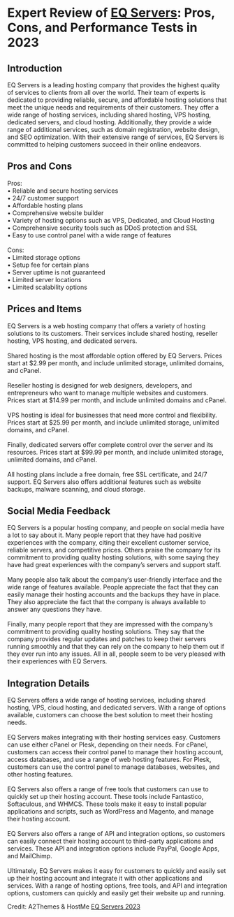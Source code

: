 <h1>Expert Review of <a href="https://a2themes.com/eq-servers-reviews">EQ Servers</a>: Pros, Cons, and Performance Tests in 2023</h1>
<h2>Introduction</h2>
EQ Servers is a leading hosting company that provides the highest quality of services to clients from all over the world. Their team of experts is dedicated to providing reliable, secure, and affordable hosting solutions that meet the unique needs and requirements of their customers. They offer a wide range of hosting services, including shared hosting, VPS hosting, dedicated servers, and cloud hosting. Additionally, they provide a wide range of additional services, such as domain registration, website design, and SEO optimization. With their extensive range of services, EQ Servers is committed to helping customers succeed in their online endeavors.
<h2>Pros and Cons</h2>
Pros: <br>• Reliable and secure hosting services <br>• 24/7 customer support <br>• Affordable hosting plans <br>• Comprehensive website builder<br>• Variety of hosting options such as VPS, Dedicated, and Cloud Hosting <br>• Comprehensive security tools such as DDoS protection and SSL <br>• Easy to use control panel with a wide range of features <br><br>Cons: <br>• Limited storage options <br>• Setup fee for certain plans <br>• Server uptime is not guaranteed <br>• Limited server locations <br>• Limited scalability options
<h2>Prices and Items</h2>
EQ Servers is a web hosting company that offers a variety of hosting solutions to its customers. Their services include shared hosting, reseller hosting, VPS hosting, and dedicated servers. <br><br>Shared hosting is the most affordable option offered by EQ Servers. Prices start at $2.99 per month, and include unlimited storage, unlimited domains, and cPanel. <br><br>Reseller hosting is designed for web designers, developers, and entrepreneurs who want to manage multiple websites and customers. Prices start at $14.99 per month, and include unlimited domains and cPanel. <br><br>VPS hosting is ideal for businesses that need more control and flexibility. Prices start at $25.99 per month, and include unlimited storage, unlimited domains, and cPanel. <br><br>Finally, dedicated servers offer complete control over the server and its resources. Prices start at $99.99 per month, and include unlimited storage, unlimited domains, and cPanel.<br><br>All hosting plans include a free domain, free SSL certificate, and 24/7 support. EQ Servers also offers additional features such as website backups, malware scanning, and cloud storage.
<h2>Social Media Feedback</h2>
EQ Servers is a popular hosting company, and people on social media have a lot to say about it. Many people report that they have had positive experiences with the company, citing their excellent customer service, reliable servers, and competitive prices. Others praise the company for its commitment to providing quality hosting solutions, with some saying they have had great experiences with the company’s servers and support staff.<br><br>Many people also talk about the company’s user-friendly interface and the wide range of features available. People appreciate the fact that they can easily manage their hosting accounts and the backups they have in place. They also appreciate the fact that the company is always available to answer any questions they have.<br><br>Finally, many people report that they are impressed with the company’s commitment to providing quality hosting solutions. They say that the company provides regular updates and patches to keep their servers running smoothly and that they can rely on the company to help them out if they ever run into any issues. All in all, people seem to be very pleased with their experiences with EQ Servers.
<h2>Integration Details</h2>
EQ Servers offers a wide range of hosting services, including shared hosting, VPS, cloud hosting, and dedicated servers. With a range of options available, customers can choose the best solution to meet their hosting needs.<br><br>EQ Servers makes integrating with their hosting services easy. Customers can use either cPanel or Plesk, depending on their needs. For cPanel, customers can access their control panel to manage their hosting account, access databases, and use a range of web hosting features. For Plesk, customers can use the control panel to manage databases, websites, and other hosting features.<br><br>EQ Servers also offers a range of free tools that customers can use to quickly set up their hosting account. These tools include Fantastico, Softaculous, and WHMCS. These tools make it easy to install popular applications and scripts, such as WordPress and Magento, and manage their hosting account.<br><br>EQ Servers also offers a range of API and integration options, so customers can easily connect their hosting account to third-party applications and services. These API and integration options include PayPal, Google Apps, and MailChimp.<br><br>Ultimately, EQ Servers makes it easy for customers to quickly and easily set up their hosting account and integrate it with other applications and services. With a range of hosting options, free tools, and API and integration options, customers can quickly and easily get their website up and running.
<p>Credit: A2Themes & HostMe <a href="https://a2themes.com/eq-servers-reviews">EQ Servers 2023</a></p>